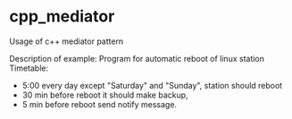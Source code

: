 cpp_mediator
============

Usage of c++ mediator pattern

Description of example: Program for automatic reboot of linux station Timetable:
- 5:00 every day except "Saturday" and "Sunday", station should reboot
- 30 min before reboot it should make backup,
- 5 min before reboot send notify message.
